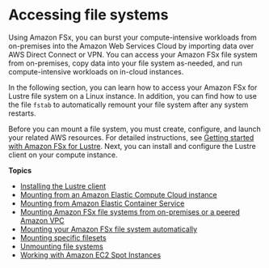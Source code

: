 # Accessing file systems<a name="accessing-fs"></a>

Using Amazon FSx, you can burst your compute\-intensive workloads from on\-premises into the Amazon Web Services Cloud by importing data over AWS Direct Connect or VPN\. You can access your Amazon FSx file system from on\-premises, copy data into your file system as\-needed, and run compute\-intensive workloads on in\-cloud instances\.

In the following section, you can learn how to access your Amazon FSx for Lustre file system on a Linux instance\. In addition, you can find how to use the file `fstab` to automatically remount your file system after any system restarts\.

Before you can mount a file system, you must create, configure, and launch your related AWS resources\. For detailed instructions, see [Getting started with Amazon FSx for Lustre](getting-started.md)\. Next, you can install and configure the Lustre client on your compute instance\.

**Topics**
+ [Installing the Lustre client](install-lustre-client.md)
+ [Mounting from an Amazon Elastic Compute Cloud instance](mounting-ec2-instance.md)
+ [Mounting from Amazon Elastic Container Service](mounting-ecs.md)
+ [Mounting Amazon FSx file systems from on\-premises or a peered Amazon VPC](mounting-on-premises.md)
+ [Mounting your Amazon FSx file system automatically](mount-fs-auto-mount-onreboot.md)
+ [Mounting specific filesets](mounting-from-fileset.md)
+ [Unmounting file systems](unmounting-fs.md)
+ [Working with Amazon EC2 Spot Instances](working-with-ec2-spot-instances.md)